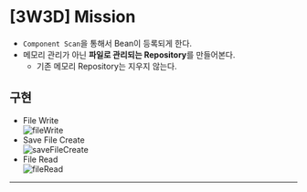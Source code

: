 # [3W3D] Mission

- `Component Scan`을 통해서 Bean이 등록되게 한다.
- 메모리 관리가 아닌 **파일로 관리되는 Repository**를 만들어본다.
    - 기존 메모리 Repository는 지우지 않는다.

##

## 구현

- File Write  
  ![fileWrite](https://user-images.githubusercontent.com/60170616/132620917-cc5371c6-733e-40c0-969c-c04dc289c9be.png)
- Save File Create  
  ![saveFileCreate](https://user-images.githubusercontent.com/60170616/132620932-307b3e72-a77c-49bb-8e2a-8ea15cf0c193.png)
- File Read  
  ![fileRead](https://user-images.githubusercontent.com/60170616/132620963-db0b7f51-7437-46da-a054-7655ec39fe1e.png)

___